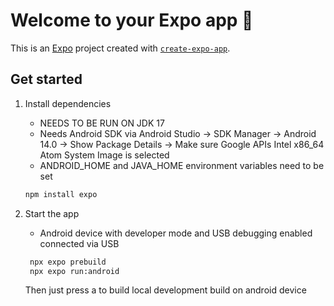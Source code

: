 # Welcome to your Expo app 👋

This is an [Expo](https://expo.dev) project created with [`create-expo-app`](https://www.npmjs.com/package/create-expo-app).

## Get started

1. Install dependencies
   - NEEDS TO BE RUN ON JDK 17
   - Needs Android SDK via Android Studio -> SDK Manager -> Android 14.0 -> Show Package Details -> Make sure Google APIs Intel x86_64 Atom System Image is selected
   - ANDROID_HOME and JAVA_HOME environment variables need to be set
   ```bash
   npm install expo
   ```

2. Start the app
   - Android device with developer mode and USB debugging enabled connected via USB
   ```bash
    npx expo prebuild
    npx expo run:android
   ```
   Then just press a to build local development build on android device

